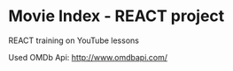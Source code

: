 # Movie Index - REACT project
REACT training on YouTube lessons

Used OMDb Api: http://www.omdbapi.com/